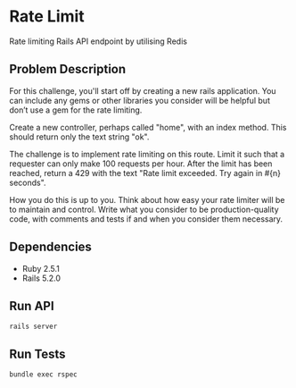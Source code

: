 # Rate Limit
Rate limiting Rails API endpoint by utilising Redis

## Problem Description

For this challenge, you'll start off by creating a new rails application. You can include any gems or other libraries you consider will be helpful but don’t use a gem for the rate limiting.

Create a new controller, perhaps called "home", with an index method. This should return only the text string "ok".

The challenge is to implement rate limiting on this route. Limit it such that a requester can only make 100 requests per hour. After the limit has been reached, return a 429 with the text "Rate limit exceeded. Try again in #{n} seconds".

How you do this is up to you. Think about how easy your rate limiter will be to maintain and control. Write what you consider to be production-quality code, with comments and tests if and when you consider them necessary.

## Dependencies

- Ruby  2.5.1
- Rails 5.2.0

## Run API

`rails server`

## Run Tests

`bundle exec rspec`
